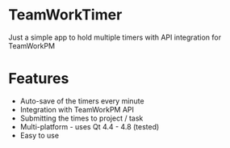 TeamWorkTimer
=============

Just a simple app to hold multiple timers with API integration for TeamWorkPM

Features
========

* Auto-save of the timers every minute
* Integration with TeamWorkPM API
* Submitting the times to project / task
* Multi-platform - uses Qt 4.4 - 4.8 (tested)
* Easy to use
